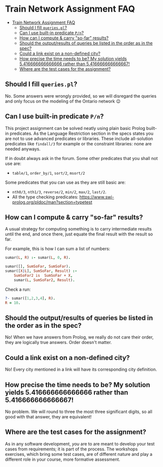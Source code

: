 # Train Network Assignment FAQ

- [Train Network Assignment FAQ](#train-network-assignment-faq)
  - [Should I fill `queries.pl`?](#should-i-fill-queriespl)
  - [Can I use built-in predicate `P/n`?](#can-i-use-built-in-predicate-pn)
  - [How can I compute \& carry "so-far" results?](#how-can-i-compute--carry-so-far-results)
  - [Should the output/results of queries be listed in the order as in the spec?](#should-the-outputresults-of-queries-be-listed-in-the-order-as-in-the-spec)
  - [Could a link exist on a non-defined city?](#could-a-link-exist-on-a-non-defined-city)
  - [How precise the time needs to be? My solution yields  5.416666666666666 rather than 5.416666666666667!](#how-precise-the-time-needs-to-be-my-solution-yields--5416666666666666-rather-than-5416666666666667)
  - [Where are the test cases for the assignment?](#where-are-the-test-cases-for-the-assignment)

## Should I fill `queries.pl`?

No. Some answers were wrongly provided, so we will disregard the queries and only focus on the modeling of the Ontario network 😉

## Can I use built-in predicate `P/n`?

This project assignment can be solved neatly using plain basic Prolog built-in predicates. As the Language Restriction section in the specs states you are not to use advanced predicates or libraries. These include all-solution predicates like `findall/3` for example or the constraint libraries: none are needed anyways.

If in doubt always ask in the forum. Some other predicates that you shall not use are:

- `table/1`, `order_by/1`, `sort/2`, `msort/2`

Some predicates that you can use as they are still basic are:

- `nth0/3`, `nth1/3`, `reverse/2`, `min/2`, `max/2`, `last/2`.
- All the type checking predicates: https://www.swi-prolog.org/pldoc/man?section=typetest

## How can I compute & carry "so-far" results?

A usual strategy for computing something is to carry intermediate results until the end, and once there, just equate the final result with the result so far.

For example, this is how I can sum a list of numbers:

```prolog
sumar(L, R) :- sumar(L, 0, R).

sumar([], SumSoFar, SumSoFar).
sumar([X|L], SumSoFar, Result) :-
    SumSoFar2 is  SumSoFar + X,
    sumar(L, SumSoFar2, Result).
```

Check a run:

```prolog
?- sumar([1,2,3,4], R).
R = 10.
```

## Should the output/results of queries be listed in the order as in the spec?

No! When we have answers from Prolog, we really do not care their order, they are logically true answers. Order doesn't matter.

## Could a link exist on a non-defined city?

No! Every city mentioned in a link will have its corresponding city definition.

## How precise the time needs to be? My solution yields  5.416666666666666 rather than 5.416666666666667!

No problem. We will round to three the most three significant digits, so all good with that answer, they are equivalent!

## Where are the test cases for the assignment?

As in any software development, _you_ are to are meant to develop your test cases from requirements; it is part of the process. The workshops exercises, which bring some test cases, are of different nature and play a different role in your course, more formative assessment.
